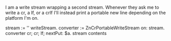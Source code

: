 I am a write stream wrapping a second stream. Whenever they ask me to write a cr, a lf, or a crlf I'll instead print a portable new line depending on the platform I'm on.

stream := '' writeStream.
converter := ZnCrPortableWriteStream on: stream.
converter cr; cr; lf; nextPut: $a.
stream contents